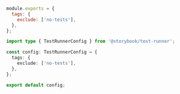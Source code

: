 ```js filename=".storybook/test-runner.js" renderer="common" language="js" tabTitle="config"
module.exports = {
  tags: {
    exclude: ['no-tests'],
  },
};
```

```ts filename=".storybook/test-runner.ts" renderer="common" language="ts" tabTitle="config"
import type { TestRunnerConfig } from '@storybook/test-runner';

const config: TestRunnerConfig = {
  tags: {
    exclude: ['no-tests'],
  },
};

export default config;
```

